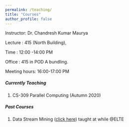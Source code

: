 ```yaml
---
permalink: /teaching/
title: "Courses"
author_profile: false
---
```


Instructor:    Dr. Chandresh Kumar Maurya  

Lecture     :   415 (North Building),         

Time         :   12:00 -14:00 PM  

Office       :    415 in POD A bundling.  

Meeting hours: 16:00-17:00  PM  



##### Currently Teaching

1. CS-309 Parallel Computing (Autumn 2020)

   

##### Past Courses

1. Data Stream Mining ([click here](/datastream/)) taught at while @ELTE 






